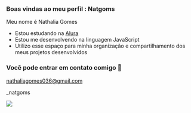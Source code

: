 ### Boas vindas ao meu perfil : Natgoms

Meu nome é Nathalia Gomes

- Estou estudando na [Alura](https://www.alura.com.br)
- Estou me desenvolvendo na linguagem JavaScript
- Utilizo esse espaço para minha organização e compartilhamento dos meus projetos desenvolvidos

### Você pode entrar em contato comigo 📧

nathaliagomes036@gmail.com

_natgoms

![](https://media1.tenor.com/m/EvXOBGTFWg4AAAAd/not-funny-eye-roll.gif
)

